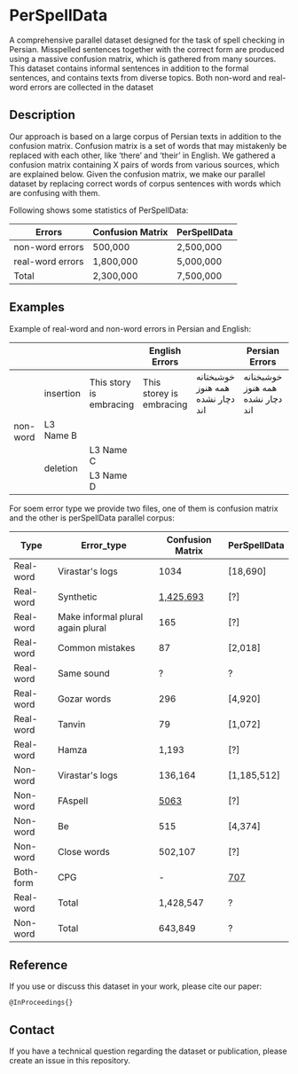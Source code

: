 # PerSpellData

A comprehensive parallel dataset designed for the task of spell checking in Persian. Misspelled sentences together with the correct form are produced using a massive confusion matrix, which is gathered from many sources. This dataset contains informal sentences in addition to the formal sentences, and contains texts from diverse topics. Both non-word and real-word errors are collected in the dataset


## Description

Our approach is based on a large corpus of Persian texts in addition to the confusion matrix. Confusion matrix is a set of words that may mistakenly be replaced with each other, like ‘there’ and ‘their’ in English. We gathered a confusion matrix containing X pairs of words from various sources, which are explained below. Given the confusion matrix, we make our parallel dataset by replacing correct words of corpus sentences with words which are confusing with them.

Following shows some statistics of PerSpellData:

Errors   | Confusion Matrix | PerSpellData|
---------|------------------|-------------|
non-word errors | 500,000     |2,500,000|
real-word errors| 1,800,000   |5,000,000|
Total           | 2,300,000   |7,500,000|


## Examples

Example of real-word and non-word errors in Persian and English:


<table>
    <thead>
        <tr>
	    <th colspan="2"></th>
	    <th></th>
            <th rowspan=2>English Errors</th>
            <th ></th>
            <th rowspan=2 >Persian Errors</th>
	    <th>Layer 3</th>
        </tr>
    </thead>
    <tbody>
        <tr>
            <td rowspan=4>non-word</td>
            <td>insertion</td>
	    <td>This story is embracing</td>
	    <td>This storey is embracing </td>
	    <td>خوشبختانه همه هنوز دچار نشده اند </td>
	    <td>خوشبخنانه همه هنوز دچار نشده اند</td>
        </tr>
        <tr>
            <td>L3 Name B</td>
        </tr>
        <tr>
            <td rowspan=2>deletion</td>
            <td>L3 Name C</td>
        </tr>
        <tr>
            <td>L3 Name D</td>
        </tr>
    </tbody>
</table>


For soem error type we provide two files, one of them is confusion matrix and the other is perSpellData parallel corpus:

Type |Error_type | Confusion Matrix | PerSpellData |
---------|---------|------------|-----------|
Real-word |Virastar's logs  			| 1034	 	| [18,690]	|
Real-word |Synthetic  				| [1,425,693](https://github.com/rominaoji/PerSpellData/blob/main/confusion_matrix/real-word/final_confusion_real.csv) 	| [?]		|
Real-word |Make informal plural again plural 	| 165		| [?] 		|
Real-word |Common mistakes 			| 87		| [2,018] 	|
Real-word |Same sound 				| ? 		| ?		|
Real-word |Gozar words 				| 296	 	| [4,920] 	|
Real-word |Tanvin 				| 79	  	| [1,072] 	|
Real-word |Hamza 				| 1,193		| [?] 		|
Non-word  |Virastar's logs  			| 136,164 	| [1,185,512]	|
Non-word  |FAspell  				| [5063](https://www.kaggle.com/rtatman/faspell) 	| [?]		|
Non-word  |Be 					| 515		| [4,374] 	|
Non-word  |Close words  			| 502,107 	| [?] 		|
Both-form |CPG  				| - 		| [707](https://github.com/rominaoji/PerSpellData/tree/main/dehkhoda)	|
Real-word |Total  				| 1,428,547	| ?		|
Non-word  |Total  				| 643,849	| ? 		|


## Reference 

If you use or discuss this dataset in your work, please cite our paper:

```
@InProceedings{}
```

## Contact

If you have a technical question regarding the dataset or publication, please
create an issue in this repository.
